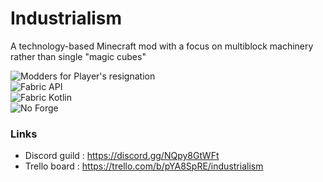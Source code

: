 # Industrialism

A technology-based Minecraft mod with a focus on multiblock machinery rather than single "magic cubes"

![Modders for Player's resignation](https://media.discordapp.net/attachments/756264675905241210/828804618020061214/image.png?width=256&height=50)  
![Fabric API](https://i.imgur.com/HabVZJRt.png)  
![Fabric Kotlin](https://i.imgur.com/PIrYlbRt.png)  
![No Forge](https://i.imgur.com/77kxz8xt.png)

### Links
* Discord guild :  https://discord.gg/NQpy8GtWFt
* Trello board : https://trello.com/b/pYA8SpRE/industrialism 